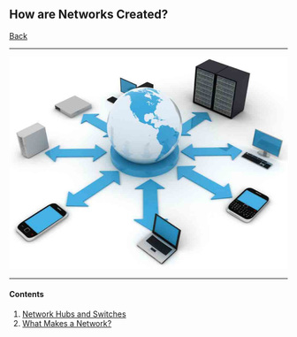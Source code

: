 ## How are Networks Created?

[Back](README.md)

---

<p align="center"><img src="howNetwork.jpg" height="384" width="512"></p>

---

#### Contents
1. [Network Hubs and Switches]()
2. [What Makes a Network?]()
